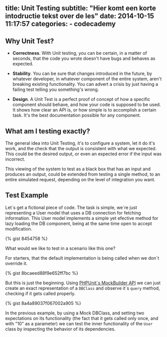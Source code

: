 title: Unit Testing
subtitle: "Hier komt een korte intodructie tekst over de les"
date: 2014-10-15 11:17:57
categories:
    - codecademy
---
## Why Unit Test?

* **Correctness**.
  With Unit testing, you can be certain, in a matter of seconds, that the code you wrote doesn't have bugs and behaves as expected.

* **Stability**.
  You can be sure that changes introduced in the future, by whatever developer, in whatever component of the entire system, aren't breaking existing functionality. You can advert a crisis by just having a failing test telling you something's wrong.

* **Design**.
  A Unit Test is a perfect proof of concept of how a specific component should behave, and how your code is supposed to be used. It shows how clear an API is, or how simple is to accomplish a certain task. It's the best documentation possible for any component.

## What am I testing exactly?

The general idea into Unit Testing, it's to configure a system, let it do it's work, and the check that the output is consistent with what we expected. This could be the desired output, or even an expected error if the input was incorrect. 

This viewing of the system to test as a black box that has an input and produces an output, could be extended from testing a single method, to an entire simulated request, depending on the level of integration you want.

## Test Example

Let´s get a fictional piece of code. The task is simple, we´re just representing a User model that uses a DB connection for fetching information. This User model implements a simple yet efective method for lazy loading the DB component, being at the same time open to accept modification.

{% gist 8454758 %}

What would we like to test in a scenario like this one? 

For starters, that the default implementation is being called when we don´t override it.

{% gist 8bcaeed88f9e652ff7bc %}

But this is just the beginning. Using [PHPUnit´s MockBuilder API](https://phpunit.de/manual/current/en/test-doubles.html) we can just create an exact representation of a `DBClass` and observe it´s `query` method, checking if it gets called properly. 

{% gist 8a4a89037f067002a905 %}

In the previous example, by using a Mock DBClass, and setting two expectations on its functionality (the fact that it gets called only once, and with "10" as a parameter) we can test the inner functionality of the `User` class by inspecting the behavior of its dependencies.



